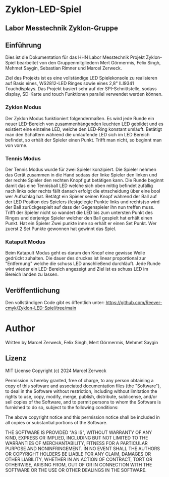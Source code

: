 # Zyklon-LED-Spiel

## Labor Messtechnik Zyklon-Gruppe

## Einführung

Dies ist die Dokumentation für das HHN Labor Messtechnik Projekt Zyklon-Spiel
bearbeitet von den Gruppenmitgliedern Mert Görmermis, Felix Singh, Mehmet Saygin,
Sebastian Rimner und Marcel Zerweck.

Ziel des Projekts ist es eine vollständige LED Spielekonsole zu realisieren auf Basis
eines, WS2812-LED Ringes sowie eines 2,8" ILI9341 Touchdisplays.
Das Projekt basiert sehr auf der SPI-Schnittstelle, sodass display, SD-Karte und touch
Funktionen parallel verwendet werden können.

### Zyklon Modus
Der Zyklon Modus funktioniert folgendermaßen. Es wird jede Runde ein neuer LED-Bereich
von zusammenhängenden leuchten LED gebildet und es existiert eine einzelne LED, welche 
den LED-Ring konstant umläuft. Betätigt man den Schaltern während die umlaufende LED 
sich im LED Bereich befindet, so erhält der Spieler einen Punkt. Trifft man nicht, so 
beginnt man von vorne.

### Tennis Modus
Der Tennis Modus wurde für zwei Spieler konzipiert. Die Spieler nehmen das Gerät zusammen
in die Hand sodass der linke Spieler den linken und der rechte Spieler den rechten 
Knopf gut betätigen kann. Die Runde beginnt damit das eine Tennisball LED welche sich 
oben mittig befindet zufällig nach links oder rechts fällt danach erfolgt die 
etnscheidung über eine bool wer Aufschlag hat. Betätgt ein Spieler seinen Knopf während 
der Ball auf der LED Position des Spielers (festgelegte Punkte links und rechts)so wird
der Ball zurückgespielt auf dass der Gegenspieler ihn nun treffen muss. Trifft der 
Spieler nicht so wandert die LED bis zum untersten Punkt des Ringes und derjenige 
Spieler welcher den Ball gespielt hat erhält einen Punkt. Hat ein Spieler Zwei punkte
inne so erhält er einen Set Punkt. Wer zuerst 2 Set Punkte gewonnen hat gewinnt das Spiel.

### Katapult Modus
Beim Katapult Modus geht es darum den Knopf eine gewisse Weile gedrückt zuhalten. Die dauer
des druckes ist linear proportional zur "Entfernung" welche die schuss LED anschließend
durchläuft. Jede Runde wird wieder ein LED-Bereich angezeigt und Ziel ist es schuss LED
im Bereich landen zu lassen.


## Veröffentlichung
Den vollständigen Code gibt es öffentlich unter:
https://github.com/Reever-cmyk/Zyklon-LED-Spiel/tree/main

# Author

Written by Marcel Zerweck, Felix Singh, Mert Görmermis, Mehmet Saygin

## Lizenz

MIT License
Copyright (c) 2024 Marcel Zerweck

Permission is hereby granted, free of charge, to any person obtaining a copy
of this software and associated documentation files (the "Software"), to deal
in the Software without restriction, including without limitation the rights
to use, copy, modify, merge, publish, distribute, sublicense, and/or sell
copies of the Software, and to permit persons to whom the Software is
furnished to do so, subject to the following conditions:

The above copyright notice and this permission notice shall be included in all
copies or substantial portions of the Software.

THE SOFTWARE IS PROVIDED "AS IS", WITHOUT WARRANTY OF ANY KIND, EXPRESS OR
IMPLIED, INCLUDING BUT NOT LIMITED TO THE WARRANTIES OF MERCHANTABILITY,
FITNESS FOR A PARTICULAR PURPOSE AND NONINFRINGEMENT. IN NO EVENT SHALL THE
AUTHORS OR COPYRIGHT HOLDERS BE LIABLE FOR ANY CLAIM, DAMAGES OR OTHER
LIABILITY, WHETHER IN AN ACTION OF CONTRACT, TORT OR OTHERWISE, ARISING FROM,
OUT OF OR IN CONNECTION WITH THE SOFTWARE OR THE USE OR OTHER DEALINGS IN THE
SOFTWARE.

